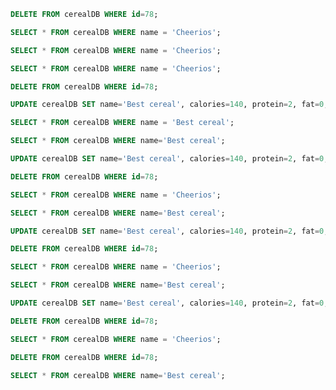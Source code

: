 ```sql
DELETE FROM cerealDB WHERE id=78;
```

```sql
SELECT * FROM cerealDB WHERE name = 'Cheerios';
```

```sql
SELECT * FROM cerealDB WHERE name = 'Cheerios';
```

```sql
SELECT * FROM cerealDB WHERE name = 'Cheerios';
```

```sql
DELETE FROM cerealDB WHERE id=78;
```

```sql
UPDATE cerealDB SET name='Best cereal', calories=140, protein=2, fat=0, sugars=5, vitamins=25, rating=90 WHERE id=78;
```

```sql
SELECT * FROM cerealDB WHERE name = 'Best cereal';
```

```sql
SELECT * FROM cerealDB WHERE name='Best cereal';
```

```sql
UPDATE cerealDB SET name='Best cereal', calories=140, protein=2, fat=0, sugars=5, vitamins=25, rating=90 WHERE id=78;
```

```sql
DELETE FROM cerealDB WHERE id=78;
```

```sql
SELECT * FROM cerealDB WHERE name = 'Cheerios';
```

```sql
SELECT * FROM cerealDB WHERE name='Best cereal';
```

```sql
UPDATE cerealDB SET name='Best cereal', calories=140, protein=2, fat=0, sugars=5, vitamins=25, rating=90 WHERE id=78;
```

```sql
DELETE FROM cerealDB WHERE id=78;
```

```sql
SELECT * FROM cerealDB WHERE name = 'Cheerios';
```

```sql
SELECT * FROM cerealDB WHERE name='Best cereal';
```

```sql
UPDATE cerealDB SET name='Best cereal', calories=140, protein=2, fat=0, sugars=5, vitamins=25, rating=90 WHERE id=78;
```

```sql
DELETE FROM cerealDB WHERE id=78;
```

```sql
SELECT * FROM cerealDB WHERE name = 'Cheerios';
```

```sql
DELETE FROM cerealDB WHERE id=78;
```

```sql
SELECT * FROM cerealDB WHERE name='Best cereal';
```


